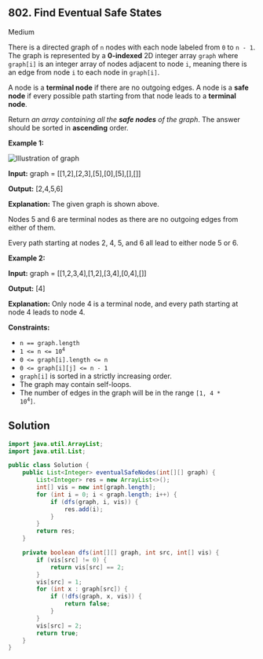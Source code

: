 ## 802\. Find Eventual Safe States

Medium

There is a directed graph of `n` nodes with each node labeled from `0` to `n - 1`. The graph is represented by a **0-indexed** 2D integer array `graph` where `graph[i]` is an integer array of nodes adjacent to node `i`, meaning there is an edge from node `i` to each node in `graph[i]`.

A node is a **terminal node** if there are no outgoing edges. A node is a **safe node** if every possible path starting from that node leads to a **terminal node**.

Return _an array containing all the **safe nodes** of the graph_. The answer should be sorted in **ascending** order.

**Example 1:**

![Illustration of graph](https://s3-lc-upload.s3.amazonaws.com/uploads/2018/03/17/picture1.png)

**Input:** graph = [[1,2],[2,3],[5],[0],[5],[],[]]

**Output:** [2,4,5,6]

**Explanation:** The given graph is shown above. 

Nodes 5 and 6 are terminal nodes as there are no outgoing edges from either of them. 

Every path starting at nodes 2, 4, 5, and 6 all lead to either node 5 or 6.

**Example 2:**

**Input:** graph = [[1,2,3,4],[1,2],[3,4],[0,4],[]]

**Output:** [4]

**Explanation:** Only node 4 is a terminal node, and every path starting at node 4 leads to node 4.

**Constraints:**

*   `n == graph.length`
*   <code>1 <= n <= 10<sup>4</sup></code>
*   `0 <= graph[i].length <= n`
*   `0 <= graph[i][j] <= n - 1`
*   `graph[i]` is sorted in a strictly increasing order.
*   The graph may contain self-loops.
*   The number of edges in the graph will be in the range <code>[1, 4 * 10<sup>4</sup>]</code>.

## Solution

```java
import java.util.ArrayList;
import java.util.List;

public class Solution {
    public List<Integer> eventualSafeNodes(int[][] graph) {
        List<Integer> res = new ArrayList<>();
        int[] vis = new int[graph.length];
        for (int i = 0; i < graph.length; i++) {
            if (dfs(graph, i, vis)) {
                res.add(i);
            }
        }
        return res;
    }

    private boolean dfs(int[][] graph, int src, int[] vis) {
        if (vis[src] != 0) {
            return vis[src] == 2;
        }
        vis[src] = 1;
        for (int x : graph[src]) {
            if (!dfs(graph, x, vis)) {
                return false;
            }
        }
        vis[src] = 2;
        return true;
    }
}
```